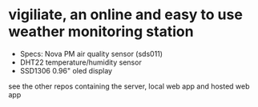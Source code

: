 # vigiliate, an online and easy to use weather monitoring station

- Specs: Nova PM air quality sensor (sds011)
- DHT22 temperature/humidity sensor
- SSD1306 0.96" oled display

see the other repos containing the server, local web app and hosted web app

